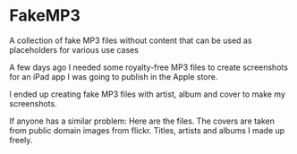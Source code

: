 # FakeMP3
A collection of fake MP3 files without content that can be used as placeholders for various use cases

A few days ago I needed some royalty-free MP3 files to create screenshots for an iPad app I was going to publish in the Apple store.

I ended up creating fake MP3 files with artist, album and cover to make my screenshots.

If anyone has a similar problem:
Here are the files. The covers are taken from public domain images from flickr. Titles, artists and albums I made up freely.
